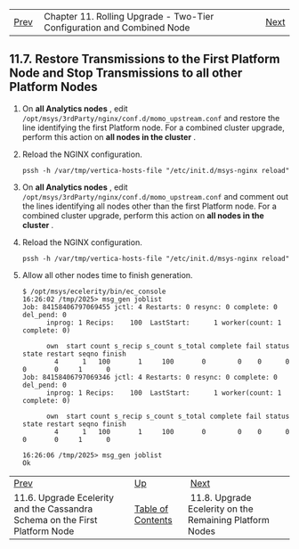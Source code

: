 |     |     |     |
| --- | --- | --- |
| [Prev](upgrade.two_tier.preparation.ecelerity_rolling)  | Chapter 11. Rolling Upgrade - Two-Tier Configuration and Combined Node |  [Next](upgrade.two_tier.preparation.upgrade_ecelerity_rolling) |

## 11.7. Restore Transmissions to the First Platform Node and Stop Transmissions to all other Platform Nodes

1.  On **all Analytics nodes** , edit `/opt/msys/3rdParty/nginx/conf.d/momo_upstream.conf` and restore the line identifying the first Platform node. For a combined cluster upgrade, perform this action on **all nodes in the cluster** .

2.  Reload the NGINX configuration.

    `pssh -h /var/tmp/vertica-hosts-file "/etc/init.d/msys-nginx reload"`
3.  On **all Analytics nodes** , edit `/opt/msys/3rdParty/nginx/conf.d/momo_upstream.conf` and comment out the lines identifying all nodes other than the first Platform node. For a combined cluster upgrade, perform this action on **all nodes in the cluster** .

4.  Reload the NGINX configuration.

    `pssh -h /var/tmp/vertica-hosts-file "/etc/init.d/msys-nginx reload"`
5.  Allow all other nodes time to finish generation.

    ```
    $ /opt/msys/ecelerity/bin/ec_console
    16:26:02 /tmp/2025> msg_gen joblist
    Job: 84158406797069455 jctl: 4 Restarts: 0 resync: 0 complete: 0 del_pend: 0
          inprog: 1 Recips:    100  LastStart:      1 worker(count: 1 complete: 0)

          own  start count s_recip s_count s_total complete fail status state restart seqno finish
            4      1   100       1     100       0        0    0      0     0       0     1      0
    Job: 84158406797069346 jctl: 4 Restarts: 0 resync: 0 complete: 0 del_pend: 0
          inprog: 1 Recips:    100  LastStart:      1 worker(count: 1 complete: 0)

          own  start count s_recip s_count s_total complete fail status state restart seqno finish
            4      1   100       1     100       0        0    0      0     0       0     1      0

    16:26:06 /tmp/2025> msg_gen joblist
    Ok
    ```

|     |     |     |
| --- | --- | --- |
| [Prev](upgrade.two_tier.preparation.ecelerity_rolling)  | [Up](upgrade.two_tier_configuration_rolling) |  [Next](upgrade.two_tier.preparation.upgrade_ecelerity_rolling) |
| 11.6. Upgrade Ecelerity and the Cassandra Schema on the First Platform Node  | [Table of Contents](index) |  11.8. Upgrade Ecelerity on the Remaining Platform Nodes |

